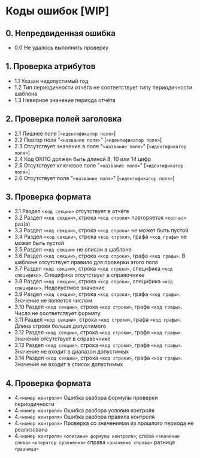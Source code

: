 # Коды ошибок [WIP]

## 0. Непредвиденная ошибка

* 0.0 Не удалось выполнить проверку

## 1. Проверка атрибутов

* 1.1 Указан недопустимый год
* 1.2 Тип периодичности отчёта не соответствует типу периодичности шаблона
* 1.3 Неверное значение периода отчёта

## 2. Проверка полей заголовка

* 2.1 Лишнее поле [`<идентификатор поля>`]
* 2.2 Повтор поля "`<название поля>`" [`<идентификатор поля>`]
* 2.3 Отсутствует значение в поле "`<название поля>`" [`<идентификатор поля>`]
* 2.4 Код ОКПО должен быть длиной 8, 10 или 14 цифр
* 2.5 Отсутствует ключевое поле "`<название поля>`" [`<идентификатор поля>`]
* 2.6 Отсутствует поле "`<название поля>`" [`<идентификатор поля>`]

## 3. Проверка формата

* 3.1 Раздел `<код секции>` отсутствует в отчёте
* 3.2 Раздел `<код секции>`, cтрока `<код строки>` повторяется `<кол-во>` раз(а)
* 3.3 Раздел `<код секции>`, строка `<код строки>` не может быть пустой
* 3.4 Раздел `<код секции>`, строка `<код строки>`, графа `<код графы>` не может быть пустой
* 3.5 Раздел `<код секции>` не описан в шаблоне
* 3.6 Раздел `<код секции>`, строка `<код строки>`, графа `<код графы>`. В шаблоне отсутствует правило для проверки этого поля
* 3.7 Раздел `<код секции>`, строка `<код строки>`, специфика `<код специфики>`. Специфика отсутствует в справочнике
* 3.8 Раздел `<код секции>`, строка `<код строки>`, специфика `<код специфики>`. Недопустмое значение
* 3.9 Раздел `<код секции>`, строка `<код строки>`, графа `<код графы>`. Значение не является числом
* 3.10 Раздел `<код секции>`, строка `<код строки>`, графа `<код графы>`. Число не соответствует формату
* 3.11 Раздел `<код секции>`, строка `<код строки>`, графа `<код графы>`. Длина строки больше допустимого
* 3.12 Раздел `<код секции>`, строка `<код строки>`, графа `<код графы>`. Значение отсутствует в справочнике
* 3.13 Раздел `<код секции>`, строка `<код строки>`, графа `<код графы>`. Значение не входит в диапазон допустимых
* 3.14 Раздел `<код секции>`, строка `<код строки>`, графа `<код графы>`. Значение не входит в список допустимых


## 4. Проверка формата

* 4.`<номер контроля>` Ошибка разбора формулы проверки периодичности
* 4.`<номер контроля>` Ошибка разбора условия контроля
* 4.`<номер контроля>` Ошибка разбора правила контроля
* 4.`<номер контроля>` Проверка со значениями из прошлого периода не реализована
* 4.`<номер контроля>` `<описание формулы контроля>`; слева `<значение слева>` `<оператор сравнения>` справа `<значение справа>` разница `<разница>`
